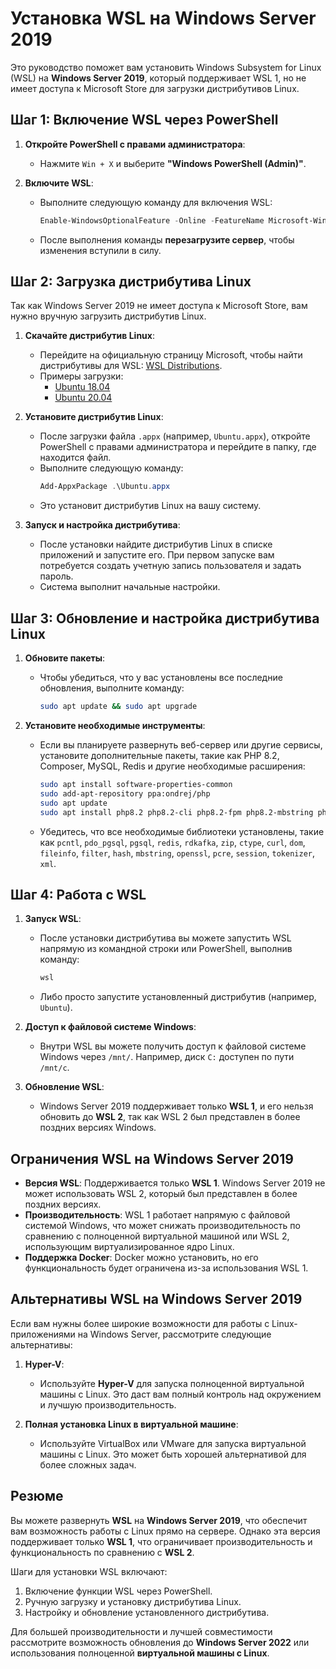 # Установка WSL на Windows Server 2019

Это руководство поможет вам установить Windows Subsystem for Linux (WSL) на **Windows Server 2019**, который поддерживает WSL 1, но не имеет доступа к Microsoft Store для загрузки дистрибутивов Linux.

## Шаг 1: Включение WSL через PowerShell

1. **Откройте PowerShell с правами администратора**:
   - Нажмите `Win + X` и выберите **"Windows PowerShell (Admin)"**.

2. **Включите WSL**:
   - Выполните следующую команду для включения WSL:
     ```powershell
     Enable-WindowsOptionalFeature -Online -FeatureName Microsoft-Windows-Subsystem-Linux
     ```
   - После выполнения команды **перезагрузите сервер**, чтобы изменения вступили в силу.

## Шаг 2: Загрузка дистрибутива Linux

Так как Windows Server 2019 не имеет доступа к Microsoft Store, вам нужно вручную загрузить дистрибутив Linux.

1. **Скачайте дистрибутив Linux**:
   - Перейдите на официальную страницу Microsoft, чтобы найти дистрибутивы для WSL: [WSL Distributions](https://docs.microsoft.com/en-us/windows/wsl/install-manual).
   - Примеры загрузки:
     - [Ubuntu 18.04](https://aka.ms/wsl-ubuntu-1804)
     - [Ubuntu 20.04](https://aka.ms/wsl-ubuntu-2004)

2. **Установите дистрибутив Linux**:
   - После загрузки файла `.appx` (например, `Ubuntu.appx`), откройте PowerShell с правами администратора и перейдите в папку, где находится файл.
   - Выполните следующую команду:
     ```powershell
     Add-AppxPackage .\Ubuntu.appx
     ```
   - Это установит дистрибутив Linux на вашу систему.

3. **Запуск и настройка дистрибутива**:
   - После установки найдите дистрибутив Linux в списке приложений и запустите его. При первом запуске вам потребуется создать учетную запись пользователя и задать пароль.
   - Система выполнит начальные настройки.

## Шаг 3: Обновление и настройка дистрибутива Linux

1. **Обновите пакеты**:
   - Чтобы убедиться, что у вас установлены все последние обновления, выполните команду:
     ```bash
     sudo apt update && sudo apt upgrade
     ```

2. **Установите необходимые инструменты**:
   - Если вы планируете развернуть веб-сервер или другие сервисы, установите дополнительные пакеты, такие как PHP 8.2, Composer, MySQL, Redis и другие необходимые расширения:
     ```bash
     sudo apt install software-properties-common
     sudo add-apt-repository ppa:ondrej/php
     sudo apt update
     sudo apt install php8.2 php8.2-cli php8.2-fpm php8.2-mbstring php8.2-xml php8.2-zip php8.2-curl php8.2-pgsql php8.2-redis php8.2-ctype php8.2-dom php8.2-fileinfo php8.2-filter php8.2-hash php8.2-openssl php8.2-pcre php8.2-session php8.2-tokenizer php8.2-xml composer mysql-server redis-server postgresql postgresql-contrib librdkafka-dev
     ```

   - Убедитесь, что все необходимые библиотеки установлены, такие как `pcntl`, `pdo_pgsql`, `pgsql`, `redis`, `rdkafka`, `zip`, `ctype`, `curl`, `dom`, `fileinfo`, `filter`, `hash`, `mbstring`, `openssl`, `pcre`, `session`, `tokenizer`, `xml`.

## Шаг 4: Работа с WSL

1. **Запуск WSL**:
   - После установки дистрибутива вы можете запустить WSL напрямую из командной строки или PowerShell, выполнив команду:
     ```powershell
     wsl
     ```
   - Либо просто запустите установленный дистрибутив (например, `Ubuntu`).

2. **Доступ к файловой системе Windows**:
   - Внутри WSL вы можете получить доступ к файловой системе Windows через `/mnt/`. Например, диск `C:` доступен по пути `/mnt/c`.

3. **Обновление WSL**:
   - Windows Server 2019 поддерживает только **WSL 1**, и его нельзя обновить до **WSL 2**, так как WSL 2 был представлен в более поздних версиях Windows.

## Ограничения WSL на Windows Server 2019

- **Версия WSL**: Поддерживается только **WSL 1**. Windows Server 2019 не может использовать WSL 2, который был представлен в более поздних версиях.
- **Производительность**: WSL 1 работает напрямую с файловой системой Windows, что может снижать производительность по сравнению с полноценной виртуальной машиной или WSL 2, использующим виртуализированное ядро Linux.
- **Поддержка Docker**: Docker можно установить, но его функциональность будет ограничена из-за использования WSL 1.

## Альтернативы WSL на Windows Server 2019

Если вам нужны более широкие возможности для работы с Linux-приложениями на Windows Server, рассмотрите следующие альтернативы:

1. **Hyper-V**:
   - Используйте **Hyper-V** для запуска полноценной виртуальной машины с Linux. Это даст вам полный контроль над окружением и лучшую производительность.

2. **Полная установка Linux в виртуальной машине**:
   - Используйте VirtualBox или VMware для запуска виртуальной машины с Linux. Это может быть хорошей альтернативой для более сложных задач.

## Резюме

Вы можете развернуть **WSL** на **Windows Server 2019**, что обеспечит вам возможность работы с Linux прямо на сервере. Однако эта версия поддерживает только **WSL 1**, что ограничивает производительность и функциональность по сравнению с **WSL 2**.

Шаги для установки WSL включают:
1. Включение функции WSL через PowerShell.
2. Ручную загрузку и установку дистрибутива Linux.
3. Настройку и обновление установленного дистрибутива.

Для большей производительности и лучшей совместимости рассмотрите возможность обновления до **Windows Server 2022** или использования полноценной **виртуальной машины с Linux**.
